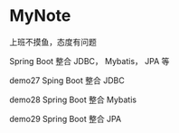 # MyNote

上班不摸鱼，态度有问题

Spring Boot 整合 JDBC， Mybatis， JPA 等

demo27 Sping Boot 整合 JDBC

demo28 Spring Boot 整合 Mybatis

demo29 Spring Boot 整合 JPA
